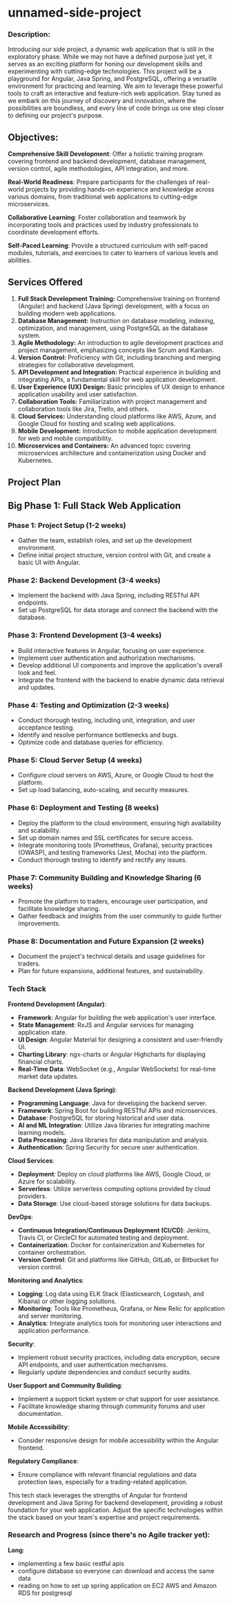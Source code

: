 # unnamed-side-project

### **Description**:

Introducing our side project, a dynamic web application that is still in the exploratory phase. While we may not have a defined purpose just yet, it serves as an exciting platform for honing our development skills and experimenting with cutting-edge technologies. This project will be a playground for Angular, Java Spring, and PostgreSQL, offering a versatile environment for practicing and learning. We aim to leverage these powerful tools to craft an interactive and feature-rich web application. Stay tuned as we embark on this journey of discovery and innovation, where the possibilities are boundless, and every line of code brings us one step closer to defining our project's purpose.

## **Objectives:**

**Comprehensive Skill Development**: Offer a holistic training program covering frontend and backend development, database management, version control, agile methodologies, API integration, and more.

**Real-World Readiness**: Prepare participants for the challenges of real-world projects by providing hands-on experience and knowledge across various domains, from traditional web applications to cutting-edge microservices.

**Collaborative Learning**: Foster collaboration and teamwork by incorporating tools and practices used by industry professionals to coordinate development efforts.

**Self-Paced Learning**: Provide a structured curriculum with self-paced modules, tutorials, and exercises to cater to learners of various levels and abilities.

## Services Offered

1. **Full Stack Development Training:** Comprehensive training on frontend (Angular) and backend (Java Spring) development, with a focus on building modern web applications.
2. **Database Management:** Instruction on database modeling, indexing, optimization, and management, using PostgreSQL as the database system.
3. **Agile Methodology:** An introduction to agile development practices and project management, emphasizing concepts like Scrum and Kanban.
4. **Version Control:** Proficiency with Git, including branching and merging strategies for collaborative development.
5. **API Development and Integration:** Practical experience in building and integrating APIs, a fundamental skill for web application development.
6. **User Experience (UX) Design:** Basic principles of UX design to enhance application usability and user satisfaction.
7. **Collaboration Tools:** Familiarization with project management and collaboration tools like Jira, Trello, and others.
8. **Cloud Services:** Understanding cloud platforms like AWS, Azure, and Google Cloud for hosting and scaling web applications.
9. **Mobile Development:** Introduction to mobile application development for web and mobile compatibility.
10. **Microservices and Containers:** An advanced topic covering microservices architecture and containerization using Docker and Kubernetes.

## **Project Plan**

## Big Phase 1: Full Stack Web Application

### **Phase 1: Project Setup (1-2 weeks)**

- Gather the team, establish roles, and set up the development environment.
- Define initial project structure, version control with Git, and create a basic UI with Angular.

### **Phase 2: Backend Development (3-4 weeks)**

- Implement the backend with Java Spring, including RESTful API endpoints.
- Set up PostgreSQL for data storage and connect the backend with the database.

### **Phase 3: Frontend Development (3-4 weeks)**

- Build interactive features in Angular, focusing on user experience.
- Implement user authentication and authorization mechanisms.
- Develop additional UI components and improve the application's overall look and feel.
- Integrate the frontend with the backend to enable dynamic data retrieval and updates.

### **Phase 4: Testing and Optimization (2-3 weeks)**

- Conduct thorough testing, including unit, integration, and user acceptance testing.
- Identify and resolve performance bottlenecks and bugs.
- Optimize code and database queries for efficiency.

### **Phase 5: Cloud Server Setup (4 weeks)**

- Configure cloud servers on AWS, Azure, or Google Cloud to host the platform.
- Set up load balancing, auto-scaling, and security measures.

### **Phase 6: Deployment and Testing (8 weeks)**

- Deploy the platform to the cloud environment, ensuring high availability and scalability.
- Set up domain names and SSL certificates for secure access.
- Integrate monitoring tools (Prometheus, Grafana), security practices (OWASP), and testing frameworks (Jest, Mocha) into the platform.
- Conduct thorough testing to identify and rectify any issues.
### **Phase 7: Community Building and Knowledge Sharing (6 weeks)**

- Promote the platform to traders, encourage user participation, and facilitate knowledge sharing.
- Gather feedback and insights from the user community to guide further improvements.

### **Phase 8: Documentation and Future Expansion (2 weeks)**

- Document the project's technical details and usage guidelines for traders.
- Plan for future expansions, additional features, and sustainability.

### Tech Stack

**Frontend Development (Angular)**:

- **Framework**: Angular for building the web application's user interface.
- **State Management**: RxJS and Angular services for managing application state.
- **UI Design**: Angular Material for designing a consistent and user-friendly UI.
- **Charting Library**: ngx-charts or Angular Highcharts for displaying financial charts.
- **Real-Time Data**: WebSocket (e.g., Angular WebSockets) for real-time market data updates.

**Backend Development (Java Spring)**:

- **Programming Language**: Java for developing the backend server.
- **Framework**: Spring Boot for building RESTful APIs and microservices.
- **Database**: PostgreSQL for storing historical and user data.
- **AI and ML Integration**: Utilize Java libraries for integrating machine learning models.
- **Data Processing**: Java libraries for data manipulation and analysis.
- **Authentication**: Spring Security for secure user authentication.

**Cloud Services**:

- **Deployment**: Deploy on cloud platforms like AWS, Google Cloud, or Azure for scalability.
- **Serverless**: Utilize serverless computing options provided by cloud providers.
- **Data Storage**: Use cloud-based storage solutions for data backups.

**DevOps**:

- **Continuous Integration/Continuous Deployment (CI/CD)**: Jenkins, Travis CI, or CircleCI for automated testing and deployment.
- **Containerization**: Docker for containerization and Kubernetes for container orchestration.
- **Version Control**: Git and platforms like GitHub, GitLab, or Bitbucket for version control.

**Monitoring and Analytics**:

- **Logging**: Log data using ELK Stack (Elasticsearch, Logstash, and Kibana) or other logging solutions.
- **Monitoring**: Tools like Prometheus, Grafana, or New Relic for application and server monitoring.
- **Analytics**: Integrate analytics tools for monitoring user interactions and application performance.

**Security**:

- Implement robust security practices, including data encryption, secure API endpoints, and user authentication mechanisms.
- Regularly update dependencies and conduct security audits.

**User Support and Community Building**:

- Implement a support ticket system or chat support for user assistance.
- Facilitate knowledge sharing through community forums and user documentation.

**Mobile Accessibility**:

- Consider responsive design for mobile accessibility within the Angular frontend.

**Regulatory Compliance**:

- Ensure compliance with relevant financial regulations and data protection laws, especially for a trading-related application.

This tech stack leverages the strengths of Angular for frontend development and Java Spring for backend development, providing a robust foundation for your web application. Adjust the specific technologies within the stack based on your team's expertise and project requirements.


### Research and Progress (since there's no Agile tracker yet):

**Long**:
- implementing a few basic restful apis
- configure database so everyone can download and access the same data
- reading on how to set up spring application on EC2 AWS and Amazon RDS for postgresql
